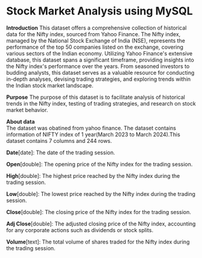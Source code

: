 # Stock Market Analysis using MySQL

**Introduction**
  This dataset offers a comprehensive collection of historical data for the Nifty index, sourced from Yahoo Finance. The Nifty index, managed by the National Stock Exchange of India (NSE), represents the performance of the top 50 companies listed on the exchange, covering various sectors of the Indian economy. Utilizing Yahoo Finance's extensive database, this dataset spans a significant timeframe, providing insights into the Nifty index's performance over the years. From seasoned investors to budding analysts, this dataset serves as a valuable resource for conducting in-depth analyses, devising trading strategies, and exploring trends within the Indian stock market landscape.

  **Purpose**
     The purpose of this dataset is to facilitate analysis of historical trends in the Nifty index, testing of trading strategies, and research on stock market behavior.

 **About data**  
     The dataset was obatined from yahoo finance. The dataset contains information of NIFTY index of 1 year(March 2023 to March 2024).This dataset contains 7 columns and 244 rows.
     
  **Date**[date]: The date of the trading session.
     
  **Open**[double]: The opening price of the Nifty index for the trading session.
     
  **High**[double]: The highest price reached by the Nifty index during the trading session.
     
  **Low**[double]: The lowest price reached by the Nifty index during the trading session.
     
  **Close**[double]: The closing price of the Nifty index for the trading session.
     
  **Adj Close**[double]: The adjusted closing price of the Nifty index, accounting for any corporate actions such as dividends or stock splits.
     
  **Volume**[text]: The total volume of shares traded for the Nifty index during the trading session.

  


  

  
